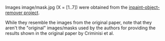 Images image<X>/mask<X>.jpg (X = [1..7]) were obtained from the [inpaint-object-remover project](https://github.com/igorcmoura/inpaint-object-remover).

While they resemble the images from the original paper, note that they aren't the "original" images/masks used by the authors for providing the results shown in the original paper by Criminisi et al.
